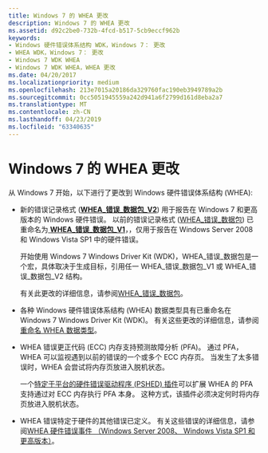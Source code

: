 ```yaml
---
title: Windows 7 的 WHEA 更改
description: Windows 7 的 WHEA 更改
ms.assetid: d92c2be0-732b-4fcd-b517-5cb9eccf962b
keywords:
- Windows 硬件错误体系结构 WDK，Windows 7： 更改
- WHEA WDK，Windows 7： 更改
- Windows 7 WDK WHEA
- Windows 7 WDK WHEA，WHEA 更改
ms.date: 04/20/2017
ms.localizationpriority: medium
ms.openlocfilehash: 213e7015a20186da329760fac190eb3949789a2b
ms.sourcegitcommit: 0cc5051945559a242d941a6f2799d161d8eba2a7
ms.translationtype: MT
ms.contentlocale: zh-CN
ms.lasthandoff: 04/23/2019
ms.locfileid: "63340635"
---
```

# <a name="whea-changes-for-windows-7"></a>Windows 7 的 WHEA 更改


从 Windows 7 开始，以下进行了更改到 Windows 硬件错误体系结构 (WHEA):

-   新的错误记录格式 ([**WHEA\_错误\_数据包\_V2**](https://msdn.microsoft.com/library/windows/hardware/ff560480)) 用于报告在 Windows 7 和更高版本的 Windows 硬件错误。 以前的错误记录格式 ([WHEA\_错误\_数据包](https://msdn.microsoft.com/library/windows/hardware/ff560465)) 已重命名为[ **WHEA\_错误\_数据包\_V1**](https://msdn.microsoft.com/library/windows/hardware/ff560476)，，仅用于报告在 Windows Server 2008 和 Windows Vista SP1 中的硬件错误。

    开始使用 Windows 7 Windows Driver Kit (WDK)，WHEA\_错误\_数据包是一个宏，具体取决于生成目标，引用任一 WHEA\_错误\_数据包\_V1 或 WHEA\_错误\_数据包\_V2 结构。

    有关此更改的详细信息，请参阅[WHEA\_错误\_数据包](https://msdn.microsoft.com/library/windows/hardware/ff560465)。

-   各种 Windows 硬件错误体系结构 (WHEA) 数据类型具有已重命名在 Windows 7 Windows Driver Kit (WDK)。 有关这些更改的详细信息，请参阅[重命名 WHEA 数据类型](renamed-whea-data-types.md)。

-   WHEA 错误更正代码 (ECC) 内存支持预测故障分析 (PFA)。 通过 PFA，WHEA 可以监视遇到以前的错误的一个或多个 ECC 内存页。 当发生了太多错误时，WHEA 会尝试将内存页放进入脱机状态。

    一个[特定于平台的硬件错误驱动程序 (PSHED) 插件](platform-specific-hardware-error-driver-plug-ins2.md)可以扩展 WHEA 的 PFA 支持通过对 ECC 内存执行 PFA 本身。 这种方式，该插件必须决定何时将内存页放进入脱机状态。

-   WHEA 错误特定于硬件的其他错误已定义。 有关这些错误的详细信息，请参阅[WHEA 硬件错误事件 （Windows Server 2008、 Windows Vista SP1 和更高版本）](https://msdn.microsoft.com/library/windows/hardware/ff560537)。

 

 




